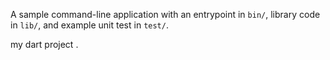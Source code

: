 A sample command-line application with an entrypoint in `bin/`, library code
in `lib/`, and example unit test in `test/`.

my dart project
.

